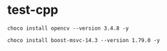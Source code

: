 # test-cpp

`choco install opencv --version 3.4.8 -y`

`choco install boost-msvc-14.3 --version 1.79.0 -y`
